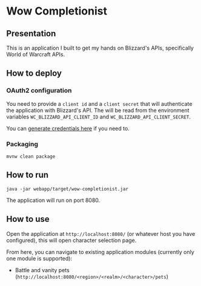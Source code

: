 # Wow Completionist

## Presentation

This is an application I built to get my hands on Blizzard's APIs, specifically World of Warcraft APIs.

## How to deploy

### OAuth2 configuration

You need to provide a `client id` and a `client secret` that will authenticate the application with Blizzard's API. 
The will be read from the environment variables `WC_BLIZZARD_API_CLIENT_ID` and `WC_BLIZZARD_API_CLIENT_SECRET`.

You can [generate credentials here](https://develop.battle.net/access/clients) if you need to.

### Packaging

```
mvnw clean package
```

## How to run

```
java -jar webapp/target/wow-completionist.jar
```

The application will run on port 8080.

## How to use

Open the application at `http://localhost:8080/` (or whatever host you have configured), this will open character selection page.

From here, you can navigate to existing application modules (currently only one module is supported): 

* Battle and vanity pets (`http://localhost:8080/<region>/<realm>/<character>/pets`)
